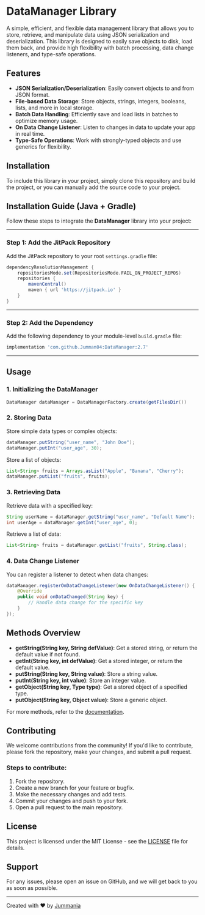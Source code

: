 # DataManager Library

A simple, efficient, and flexible data management library that allows you to store, retrieve, and manipulate data using JSON serialization and deserialization. This library is designed to easily save objects to disk, load them back, and provide high flexibility with batch processing, data change listeners, and type-safe operations.

## Features

- **JSON Serialization/Deserialization**: Easily convert objects to and from JSON format.
- **File-based Data Storage**: Store objects, strings, integers, booleans, lists, and more in local storage.
- **Batch Data Handling**: Efficiently save and load lists in batches to optimize memory usage.
- **On Data Change Listener**: Listen to changes in data to update your app in real time.
- **Type-Safe Operations**: Work with strongly-typed objects and use generics for flexibility.

## Installation

To include this library in your project, simply clone this repository and build the project, or you can manually add the source code to your project.

## Installation Guide (Java + Gradle)

Follow these steps to integrate the **DataManager** library into your project:

---

### Step 1: Add the JitPack Repository

Add the JitPack repository to your root `settings.gradle` file:

```groovy
dependencyResolutionManagement {
    repositoriesMode.set(RepositoriesMode.FAIL_ON_PROJECT_REPOS)
    repositories {
        mavenCentral()
        maven { url 'https://jitpack.io' }
    }
}
```

---

### Step 2: Add the Dependency

Add the following dependency to your module-level `build.gradle` file:

```groovy
implementation 'com.github.Jumman04:DataManager:2.7'
```

---



## Usage

### 1. Initializing the DataManager

```java
DataManager dataManager = DataManagerFactory.create(getFilesDir())
```

### 2. Storing Data

Store simple data types or complex objects:

```java
dataManager.putString("user_name", "John Doe");
dataManager.putInt("user_age", 30);
```

Store a list of objects:

```java
List<String> fruits = Arrays.asList("Apple", "Banana", "Cherry");
dataManager.putList("fruits", fruits);
```

### 3. Retrieving Data

Retrieve data with a specified key:

```java
String userName = dataManager.getString("user_name", "Default Name");
int userAge = dataManager.getInt("user_age", 0);
```

Retrieve a list of data:

```java
List<String> fruits = dataManager.getList("fruits", String.class);
```

### 4. Data Change Listener

You can register a listener to detect when data changes:

```java
dataManager.registerOnDataChangeListener(new OnDataChangeListener() {
    @Override
    public void onDataChanged(String key) {
        // Handle data change for the specific key
    }
});
```

## Methods Overview

- **getString(String key, String defValue)**: Get a stored string, or return the default value if not found.
- **getInt(String key, int defValue)**: Get a stored integer, or return the default value.
- **putString(String key, String value)**: Store a string value.
- **putInt(String key, int value)**: Store an integer value.
- **getObject(String key, Type type)**: Get a stored object of a specified type.
- **putObject(String key, Object value)**: Store a generic object.

For more methods, refer to the [documentation](https://jumman04.github.io/DataManager/doc/index.html).

## Contributing

We welcome contributions from the community! If you'd like to contribute, please fork the repository, make your changes, and submit a pull request.

### Steps to contribute:

1. Fork the repository.
2. Create a new branch for your feature or bugfix.
3. Make the necessary changes and add tests.
4. Commit your changes and push to your fork.
5. Open a pull request to the main repository.

## License

This project is licensed under the MIT License - see the [LICENSE](LICENSE) file for details.

## Support

For any issues, please open an issue on GitHub, and we will get back to you as soon as possible.

---

Created with ❤️ by [Jummania](https://github.com/yourusername)
